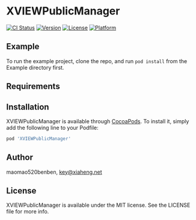 # XVIEWPublicManager

[![CI Status](https://img.shields.io/travis/maomao520benben/XVIEWPublicManager.svg?style=flat)](https://travis-ci.org/maomao520benben/XVIEWPublicManager)
[![Version](https://img.shields.io/cocoapods/v/XVIEWPublicManager.svg?style=flat)](https://cocoapods.org/pods/XVIEWPublicManager)
[![License](https://img.shields.io/cocoapods/l/XVIEWPublicManager.svg?style=flat)](https://cocoapods.org/pods/XVIEWPublicManager)
[![Platform](https://img.shields.io/cocoapods/p/XVIEWPublicManager.svg?style=flat)](https://cocoapods.org/pods/XVIEWPublicManager)

## Example

To run the example project, clone the repo, and run `pod install` from the Example directory first.

## Requirements

## Installation

XVIEWPublicManager is available through [CocoaPods](https://cocoapods.org). To install
it, simply add the following line to your Podfile:

```ruby
pod 'XVIEWPublicManager'
```

## Author

maomao520benben, key@xiaheng.net

## License

XVIEWPublicManager is available under the MIT license. See the LICENSE file for more info.
